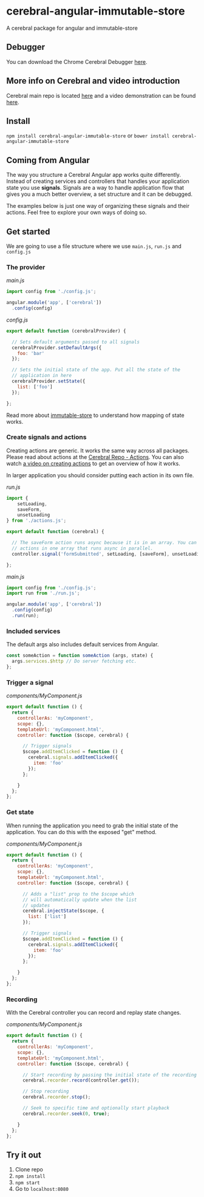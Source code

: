 # cerebral-angular-immutable-store
A cerebral package for angular and immutable-store

## Debugger
You can download the Chrome Cerebral Debugger [here](https://chrome.google.com/webstore/detail/cerebral-debugger/ddefoknoniaeoikpgneklcbjlipfedbb?hl=no).

## More info on Cerebral and video introduction
Cerebral main repo is located [here](https://github.com/christianalfoni/cerebral) and a video demonstration can be found [here](https://www.youtube.com/watch?v=YVmgLReFjLw).

## Install
`npm install cerebral-angular-immutable-store`
or
`bower install cerebral-angular-immutable-store`

## Coming from Angular
The way you structure a Cerebral Angular app works quite differently. Instead of creating services and controllers that handles your application state you use **signals**. Signals are a way to handle application flow that gives you a much better overview, a set structure and it can be debugged.

The examples below is just one way of organizing these signals and their actions. Feel free to explore your own ways of doing so.

## Get started
We are going to use a file structure where we use `main.js`, `run.js` and `config.js`

### The provider
*main.js*
```js
import config from './config.js';

angular.module('app', ['cerebral'])
  .config(config)
```

*config.js*
```js
export default function (cerebralProvider) {

  // Sets default arguments passed to all signals
  cerebralProvider.setDefaultArgs({
    foo: 'bar'
  });

  // Sets the initial state of the app. Put all the state of the
  // application in here
  cerebralProvider.setState({
    list: ['foo']
  });

};
```
Read more about [immutable-store](https://github.com/christianalfoni/immutable-store#mapping-state) to understand how mapping of state works.

### Create signals and actions
Creating actions are generic. It works the same way across all packages. Please read about actions at the [Cerebral Repo - Actions](https://github.com/christianalfoni/cerebral#how-to-get-started). You can also watch [a video on creating actions](https://www.youtube.com/watch?v=ylJG4vUx_Tc) to get an overview of how it works.

In larger application you should consider putting each action in its own file.

*run.js*
```js
import {
    setLoading,
    saveForm,
    unsetLoading
} from './actions.js';

export default function (cerebral) {

  // The saveForm action runs async because it is in an array. You can have multiple
  // actions in one array that runs async in parallel.
  controller.signal('formSubmitted', setLoading, [saveForm], unsetLoading);

};
```

*main.js*
```js
import config from './config.js';
import run from './run.js';

angular.module('app', ['cerebral'])
  .config(config)
  .run(run);
```

### Included services
The default args also includes default services from Angular.

```js
const someAction = function someAction (args, state) {
  args.services.$http // Do server fetching etc.
};
```

### Trigger a signal
*components/MyComponent.js*
```js
export default function () {
  return {
    controllerAs: 'myComponent',
    scope: {},
    templateUrl: 'myComponent.html',
    controller: function ($scope, cerebral) {

      // Trigger signals
      $scope.addItemClicked = function () {
        cerebral.signals.addItemClicked({
          item: 'foo'
        });
      };

    }
  };
};
```

### Get state
When running the application you need to grab the initial state of the application. You can do this with the exposed "get" method.

*components/MyComponent.js*
```js
export default function () {
  return {
    controllerAs: 'myComponent',
    scope: {},
    templateUrl: 'myComponent.html',
    controller: function ($scope, cerebral) {

      // Adds a "list" prop to the $scope which
      // will automatically update when the list
      // updates
      cerebral.injectState($scope, {
        list: ['list']
      });

      // Trigger signals
      $scope.addItemClicked = function () {
        cerebral.signals.addItemClicked({
          item: 'foo'
        });
      };

    }
  };
};
```

### Recording
With the Cerebral controller you can record and replay state changes.

*components/MyComponent.js*
```js
export default function () {
  return {
    controllerAs: 'myComponent',
    scope: {},
    templateUrl: 'myComponent.html',
    controller: function ($scope, cerebral) {

      // Start recording by passing the initial state of the recording
      cerebral.recorder.record(controller.get());

      // Stop recording
      cerebral.recorder.stop();

      // Seek to specific time and optionally start playback
      cerebral.recorder.seek(0, true);

    }
  };
};
```

## Try it out
1. Clone repo
2. `npm install`
3. `npm start`
4. Go to `localhost:8080`
